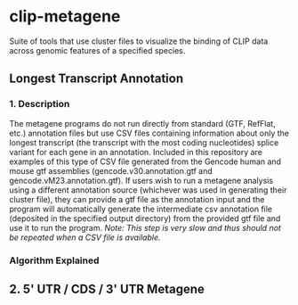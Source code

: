 # clip-metagene
Suite of tools that use cluster files to visualize the binding of CLIP data across genomic features of a specified species.

## Longest Transcript Annotation
### 1. Description
The metagene programs do not run directly from standard (GTF, RefFlat, etc.) annotation files but use CSV files containing information about only the longest transcript (the transcript with the most coding nucleotides) splice variant for each gene in an annotation. Included in this repository are examples of this type of CSV file generated from the Gencode human and mouse gtf assemblies (gencode.v30.annotation.gtf and gencode.vM23.annotation.gtf). If users wish to run a metagene analysis using a different annotation source (whichever was used in generating their cluster file), they can provide a gtf file as the annotation input and the program will automatically generate the intermediate csv annotation file (deposited in the specified output directory) from the provided gtf file and use it to run the program. *Note: This step is very slow and thus should not be repeated when a CSV file is available.*
### Algorithm Explained

## 2. 5' UTR / CDS / 3' UTR Metagene

